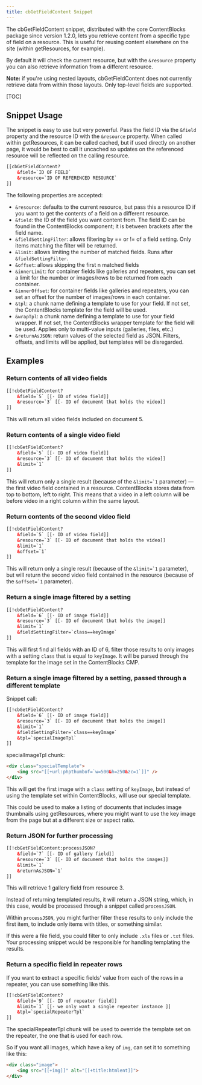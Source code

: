 ```yaml
---
title: cbGetFieldContent Snippet
---
```


The cbGetFieldContent snippet, distributed with the core ContentBlocks package since version 1.2.0, lets you retrieve content from a specific type of field on a resource. This is useful for reusing content elsewhere on the site (within getResources, for example).

By default it will check the current resource, but with the `&resource` property you can also retrieve information from a different resource.

**Note:** if you're using nested layouts, cbGetFieldContent does not currently retrieve data from within those layouts. Only top-level fields are supported.

[TOC]

## Snippet Usage

The snippet is easy to use but very powerful. Pass the field ID via the `&field` property and the resource ID with the `&resource` property. When called within getResources, it can be called cached, but if used directly on another page, it would be best to call it uncached so updates on the referenced resource will be reflected on the calling resource.
```` HTML
[[cbGetFieldContent?
    &field=`ID OF FIELD`
    &resource=`ID OF REFERENCED RESOURCE`
]]
````
 The following properties are accepted:

- `&resource`: defaults to the current resource, but pass this a resource ID if you want to get the contents of a field on a different resource.
- `&field`: the ID of the field you want content from. The field ID can be found in the ContentBlocks component; it is between brackets after the field name.
- `&fieldSettingFilter`: allows filtering by == or != of a field setting. Only items matching the filter will be returned.
- `&limit`: allows limiting the number of matched fields. Runs after `&fieldSettingFilter`.
- `&offset`: allows skipping the first n matched fields
- `&innerLimit`: for container fields like galleries and repeaters, you can set a limit for the number or images/rows to be returned from each container. 
- `&innerOffset`: for container fields like galleries and repeaters, you can set an offset for the number of images/rows in each container.
- `&tpl`: a chunk name defining a template to use for your field. If not set, the ContentBlocks template for the field will be used.
- `&wrapTpl`: a chunk name defining a template to use for your field wrapper. If not set, the ContentBlocks wrapper template for the field will be used. Applies only to multi-value inputs (galleries, files, etc.)
- `&returnAsJSON`: return values of the selected field as JSON. Filters, offsets, and limits will be applied, but templates will be disregarded.

## Examples

### Return contents of all video fields
```` HTML
[[!cbGetFieldContent?
    &field=`5` [[- ID of video field]]
    &resource=`3` [[- ID of document that holds the video]]
]]
````
This will return all video fields included on document 5.

### Return contents of a single video field
```` HTML
[[!cbGetFieldContent?
    &field=`5` [[- ID of video field]]
    &resource=`3` [[- ID of document that holds the video]]
    &limit=`1`
]]
````

 This will return only a single result (because of the ``&limit=`1`` parameter) — the first video field contained in a resource. ContentBlocks stores data from top to bottom, left to right. This means that a video in a left column will be before video in a right column within the same layout.

### Return contents of the second video field
```` HTML
[[!cbGetFieldContent?
    &field=`5` [[- ID of video field]]
    &resource=`3` [[- ID of document that holds the video]]
    &limit=`1`
    &offset=`1`
]]
````
This will return only a single result (because of the ``&limit=`1`` parameter), but will return the second video field contained in the resource (because of the ``&offset=`1`` parameter).

### Return a single image filtered by a setting
```` HTML
[[!cbGetFieldContent?
    &field=`6` [[- ID of image field]]
    &resource=`3` [[- ID of document that holds the image]]
    &limit=`1`
    &fieldSettingFilter=`class==keyImage`
]]
```` 
 This will first find all fields with an ID of 6, filter those results to only images with a setting `class` that is equal to `keyImage`. It will be parsed through the template for the image set in the ContentBlocks CMP.

### Return a single image filtered by a setting, passed through a different template

Snippet call:

```` HTML
[[!cbGetFieldContent?
    &field=`6` [[- ID of image field]]
    &resource=`3` [[- ID of document that holds the image]]
    &limit=`1`
    &fieldSettingFilter=`class==keyImage`
    &tpl=`specialImageTpl`
]]
```` 

specialImageTpl chunk:

```` HTML
<div class="specialTemplate">
    <img src="[[+url:phpthumbof=`w=500&h=250&zc=1`]]" />
</div>
````
This will get the first image with a `class` setting of `keyImage`, but instead of using the template set within ContentBlocks, will use our special template. 

This could be used to make a listing of documents that includes image thumbnails using getResources, where you might want to use the key image from the page but at a different size or aspect ratio.

### Return JSON for further processing

```` HTML
[[!cbGetFieldContent:processJSON?
    &field=`7` [[- ID of gallery field]]
    &resource=`3` [[- ID of document that holds the images]]
    &limit=`1`
    &returnAsJSON=`1`
]]
````
 This will retrieve 1 gallery field from resource 3.
 
 Instead of returning templated results, it will return a JSON string, which, in this case, would be processed through a snippet called `processJSON`. 
 
 Within `processJSON`, you might further filter these results to only include the first item, to include only items with titles, or something similar. 
 
 If this were a file field, you could filter to only include `.xls` files or `.txt` files. Your processing snippet would be responsible for handling templating the results.
 
### Return a specific field in repeater rows

If you want to extract a specific fields' value from each of the rows in a repeater, you can use something like this. 


```` HTML
[[!cbGetFieldContent?
    &field=`9` [[- ID of repeater field]]
    &limit=`1` [[- we only want a single repeater instance ]]
    &tpl=`specialRepeaterTpl`
]]
```` 

The specialRepeaterTpl chunk will be used to override the template set on the repeater, the one that is used for each row.

So if you want all images, which have a key of `img`, can set it to something like this:

```` html
<div class="image">
    <img src="[[+img]]" alt="[[+title:htmlent]]">
</div>
````

